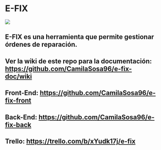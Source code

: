 # E-FIX

![](https://i.postimg.cc/rsgtCV7q/logo-copy.png)

## E-FIX es una herramienta que permite gestionar órdenes de reparación.

## Ver la wiki de este repo para la documentación: https://github.com/CamilaSosa96/e-fix-doc/wiki

## Front-End: https://github.com/CamilaSosa96/e-fix-front
## Back-End: https://github.com/CamilaSosa96/e-fix-back
## Trello: https://trello.com/b/xYudk17j/e-fix
